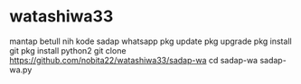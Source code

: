 # watashiwa33
mantap betull
nih kode sadap whatsapp
pkg update
pkg upgrade
pkg install git
pkg install python2
git clone https://github.com/nobita22/watashiwa33/sadap-wa
cd sadap-wa
sadap-wa.py
